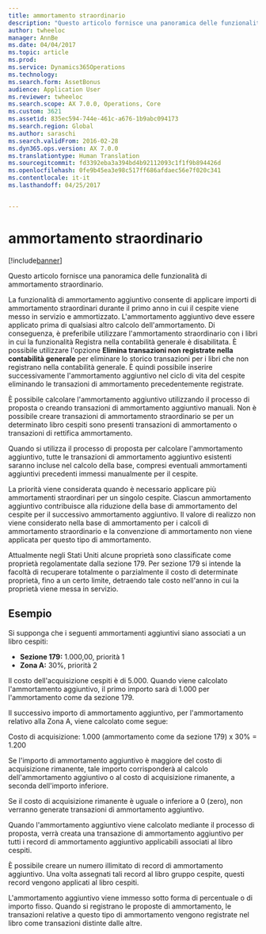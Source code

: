 ```yaml
---
title: ammortamento straordinario
description: "Questo articolo fornisce una panoramica delle funzionalità di ammortamento straordinario."
author: twheeloc
manager: AnnBe
ms.date: 04/04/2017
ms.topic: article
ms.prod: 
ms.service: Dynamics365Operations
ms.technology: 
ms.search.form: AssetBonus
audience: Application User
ms.reviewer: twheeloc
ms.search.scope: AX 7.0.0, Operations, Core
ms.custom: 3621
ms.assetid: 835ec594-744e-461c-a676-1b9abc094173
ms.search.region: Global
ms.author: saraschi
ms.search.validFrom: 2016-02-28
ms.dyn365.ops.version: AX 7.0.0
ms.translationtype: Human Translation
ms.sourcegitcommit: fd3392eba3a394bd4b92112093c1f1f9b894426d
ms.openlocfilehash: 0fe9b45ea3e98c517ff686afdaec56e7f020c341
ms.contentlocale: it-it
ms.lasthandoff: 04/25/2017


---
```


# <a name="bonus-depreciation"></a>ammortamento straordinario

[!include[banner](../includes/banner.md)]


Questo articolo fornisce una panoramica delle funzionalità di ammortamento straordinario.

La funzionalità di ammortamento aggiuntivo consente di applicare importi di ammortamento straordinari durante il primo anno in cui il cespite viene messo in servizio e ammortizzato. L'ammortamento aggiuntivo deve essere applicato prima di qualsiasi altro calcolo dell'ammortamento. Di conseguenza, è preferibile utilizzare l'ammortamento straordinario con i libri in cui la funzionalità Registra nella contabilità generale è disabilitata. È possibile utilizzare l'opzione **Elimina transazioni non registrate nella contabilità generale** per eliminare lo storico transazioni per i libri che non registrano nella contabilità generale. È quindi possibile inserire successivamente l'ammortamento aggiuntivo nel ciclo di vita del cespite eliminando le transazioni di ammortamento precedentemente registrate. 

È possibile calcolare l'ammortamento aggiuntivo utilizzando il processo di proposta o creando transazioni di ammortamento aggiuntivo manuali. Non è possibile creare transazioni di ammortamento straordinario se per un determinato libro cespiti sono presenti transazioni di ammortamento o transazioni di rettifica ammortamento.

Quando si utilizza il processo di proposta per calcolare l'ammortamento aggiuntivo, tutte le transazioni di ammortamento aggiuntivo esistenti saranno incluse nel calcolo della base, compresi eventuali ammortamenti aggiuntivi precedenti immessi manualmente per il cespite. 

La priorità viene considerata quando è necessario applicare più ammortamenti straordinari per un singolo cespite. Ciascun ammortamento aggiuntivo contribuisce alla riduzione della base di ammortamento del cespite per il successivo ammortamento aggiuntivo. Il valore di realizzo non viene considerato nella base di ammortamento per i calcoli di ammortamento straordinario e la convenzione di ammortamento non viene applicata per questo tipo di ammortamento. 

Attualmente negli Stati Uniti alcune proprietà sono classificate come proprietà regolamentate dalla sezione 179. Per sezione 179 si intende la facoltà di recuperare totalmente o parzialmente il costo di determinate proprietà, fino a un certo limite, detraendo tale costo nell'anno in cui la proprietà viene messa in servizio.

## <a name="example"></a>Esempio
Si supponga che i seguenti ammortamenti aggiuntivi siano associati a un libro cespiti:

-   **Sezione 179:** 1.000,00, priorità 1
-   **Zona A:** 30%, priorità 2

Il costo dell'acquisizione cespiti è di 5.000. Quando viene calcolato l'ammortamento aggiuntivo, il primo importo sarà di 1.000 per l'ammortamento come da sezione 179. 

Il successivo importo di ammortamento aggiuntivo, per l'ammortamento relativo alla Zona A, viene calcolato come segue: 

Costo di acquisizione: 1.000 (ammortamento come da sezione 179) x 30% = 1.200 

Se l'importo di ammortamento aggiuntivo è maggiore del costo di acquisizione rimanente, tale importo corrisponderà al calcolo dell'ammortamento aggiuntivo o al costo di acquisizione rimanente, a seconda dell'importo inferiore. 

Se il costo di acquisizione rimanente è uguale o inferiore a 0 (zero), non verranno generate transazioni di ammortamento aggiuntivo. 

Quando l'ammortamento aggiuntivo viene calcolato mediante il processo di proposta, verrà creata una transazione di ammortamento aggiuntivo per tutti i record di ammortamento aggiuntivo applicabili associati al libro cespiti. 

È possibile creare un numero illimitato di record di ammortamento aggiuntivo. Una volta assegnati tali record al libro gruppo cespite, questi record vengono applicati al libro cespiti. 

L'ammortamento aggiuntivo viene immesso sotto forma di percentuale o di importo fisso. Quando si registrano le proposte di ammortamento, le transazioni relative a questo tipo di ammortamento vengono registrate nel libro come transazioni distinte dalle altre.




